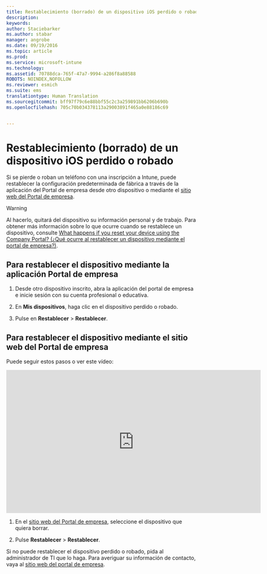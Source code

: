 ```yaml
---
title: Restablecimiento (borrado) de un dispositivo iOS perdido o robado | Microsoft Intune
description: 
keywords: 
author: Staciebarker
ms.author: stabar
manager: angrobe
ms.date: 09/19/2016
ms.topic: article
ms.prod: 
ms.service: microsoft-intune
ms.technology: 
ms.assetid: 70788dca-765f-47a7-9994-a286f8a88588
ROBOTS: NOINDEX,NOFOLLOW
ms.reviewer: esmich
ms.suite: ems
translationtype: Human Translation
ms.sourcegitcommit: bff97f79c6e88bbf55c2c3a259891bb6206b690b
ms.openlocfilehash: 705c70b034378113a29003891f465a0e88186c69


---
```



# Restablecimiento (borrado) de un dispositivo iOS perdido o robado

Si se pierde o roban un teléfono con una inscripción a Intune, puede restablecer la configuración predeterminada de fábrica a través de la aplicación del Portal de empresa desde otro dispositivo o mediante el [sitio web del Portal de empresa](http://portal.manage.microsoft.com).

> [!WARNING]
> Al hacerlo, quitará del dispositivo su información personal y de trabajo. Para obtener más información sobre lo que ocurre cuando se restablece un dispositivo, consulte [What happens if you reset your device using the Company Portal? (¿Qué ocurre al restablecer un dispositivo mediante el portal de empresa?)](what-happens-if-you-reset-your-device-using-the-company-portal-ios.md).

## Para restablecer el dispositivo mediante la aplicación Portal de empresa

1.  Desde otro dispositivo inscrito, abra la aplicación del portal de empresa e inicie sesión con su cuenta profesional o educativa.

2.  En **Mis dispositivos**, haga clic en el dispositivo perdido o robado.

3.  Pulse en **Restablecer** &gt; **Restablecer**.

## Para restablecer el dispositivo mediante el sitio web del Portal de empresa

Puede seguir estos pasos o ver este vídeo:

<iframe width="675" height="379" src="https://www.youtube.com/embed/3rrXe8XmtgU" frameborder="0" allowfullscreen></iframe>

1.  En el [sitio web del Portal de empresa](http://portal.manage.microsoft.com), seleccione el dispositivo que quiera borrar.

2.  Pulse **Restablecer** &gt; **Restablecer**.

Si no puede restablecer el dispositivo perdido o robado, pida al administrador de TI que lo haga. Para averiguar su información de contacto, vaya al [sitio web del portal de empresa](http://portal.manage.microsoft.com).





<!--HONumber=Sep16_HO3-->


